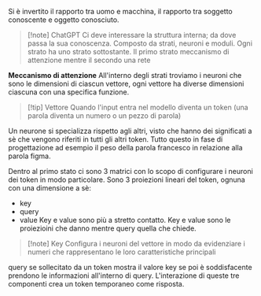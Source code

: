 Si è invertito il rapporto tra uomo e macchina, il rapporto tra soggetto conoscente e oggetto conosciuto.

>[!note] ChatGPT
>Ci deve interessare la struttura interna; da dove passa la sua conoscenza.
>Composto da strati, neuroni e moduli. 
>Ogni strato ha uno strato sottostante. Il primo strato meccanismo di attenzione mentre il secondo una rete 

**Meccanismo di attenzione**
All'interno degli strati troviamo i neuroni che sono le dimensioni di ciascun vettore, ogni vettore ha diverse dimensioni ciascuna con una specifica funzione.

>[!tip] Vettore
>Quando l'input entra nel modello diventa un token (una parola diventa un numero o un pezzo di parola)

Un neurone si specializza rispetto agli altri, visto che hanno dei significati a sè che vengono riferiti in tutti gli altri token. Tutto questo in fase di progettazione
ad esempio il peso della parola francesco in relazione alla parola figma.

Dentro al primo stato ci sono 3 matrici con lo scopo di configurare i neuroni dei token in modo particolare. Sono 3 proiezioni lineari del token, ognuna con una dimensione a sè:
- key 
- query
- value
Key e value sono più a stretto contatto. Key e value sono le proiezioini che danno mentre query quella che chiede.
>[!note] Key
>Configura i neuroni del vettore in modo da evidenziare i numeri che rappresentano le loro caratteristiche principali

query se sollecitato da un token mostra il valore key se poi è soddisfacente prendono le informazioni all'interno di query. L'interazione di queste tre componenti crea un token temporaneo come risposta.